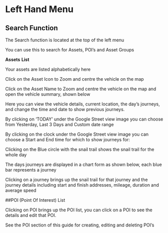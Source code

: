# Left Hand Menu

## Search Function

The Search function is located at the top of the left menu


You can use this to search for Assets, POI’s and Asset Groups

**Assets** **List**

Your assets are listed alphabetically here

Click on the Asset Icon 
 to Zoom and centre the vehicle on the map


Click on the Asset Name
to Zoom and centre the vehicle on the map and open the vehicle summary, shown below



Here you can view the vehicle details, current location, the day’s journeys, and change the time and date to show previous journeys.

By clicking on ‘TODAY’ under the Google Street view image you can choose from Yesterday, Last 3 Days and Custom date range



By clicking on the clock under the Google Street view image you can choose a Start and End time for which to show journeys for:



Clicking on the Blue circle with the snail trail shows the snail trail for the whole day

The days journeys are displayed in a chart form as shown below, each blue bar represents a journey



Clicking on a journey brings up the snail trail for that journey and the journey details including start and finish addresses, mileage, duration and average speed



##POI (Point Of Interest) List 

Clicking on POI brings up the POI list, you can click on a POI to see the details and edit that POI.

See the POI section of this guide for creating, editing and deleting POI’s


<!--stackedit_data:
eyJoaXN0b3J5IjpbMTY0MjIxMDc5NF19
-->